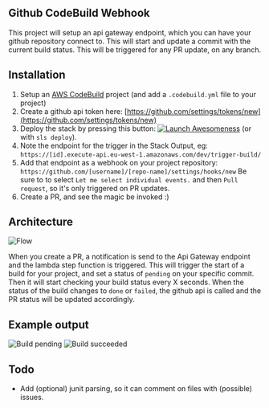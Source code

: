 Github CodeBuild Webhook
------------------------

This project will setup an api gateway endpoint, which you can have your github repository connect to. This will start and update a commit with the current build status.
This will be triggered for any PR update, on any branch.

Installation
------------
1. Setup an [AWS CodeBuild](https://eu-west-1.console.aws.amazon.com/codebuild/home) project (and add a `.codebuild.yml` file to your project)
2. Create a github api token here: [https://github.com/settings/tokens/new](https://github.com/settings/tokens/new)
3. Deploy the stack by pressing this button: [![Launch Awesomeness](https://s3.amazonaws.com/cloudformation-examples/cloudformation-launch-stack.png)](https://console.aws.amazon.com/cloudformation/home?region=eu-west-1#/stacks/new?stackName=serverless-build-webhook&templateURL=https://s3-eu-west-1.amazonaws.com/github-webhook-dev-serverlessdeploymentbucket-5l4ryu7zj2v7/serverless/github-webhook/dev/1493103690826-2017-04-25T07%3A01%3A30.826Z/compiled-cloudformation-template.json)
   (or with `sls deploy`).
4. Note the endpoint for the trigger in the Stack Output, eg: `https://[id].execute-api.eu-west-1.amazonaws.com/dev/trigger-build/`
5. Add that endpoint as a webhook on your project repository: `https://github.com/[username]/[repo-name]/settings/hooks/new`
   Be sure to to select `Let me select individual events.` and then `Pull request`, so it's only triggered on PR updates.
6. Create a PR, and see the magic be invoked :)


Architecture
------------
![Flow](https://raw.githubusercontent.com/svdgraaf/github-codebuild-webhook/master/architecture.png)

When you create a PR, a notification is send to the Api Gateway endpoint and the lambda step function is triggered. This will trigger the start of a build for your project, and set a status of `pending` on your specific commit. Then it will start checking your build status every X seconds. When the status of the build changes to `done` or `failed`, the github api is called and the PR status will be updated accordingly.


Example output
--------------
![Build pending](https://www.dropbox.com/s/ymyogjmy0w8oyyk/Screenshot%202017-04-11%2014.16.17.png?dl=1)
![Build succeeded](https://www.dropbox.com/s/7h2verouqexan5o/Screenshot%202017-04-11%2014.16.53.png?dl=1)

Todo
----
* Add (optional) junit parsing, so it can comment on files with (possible) issues.
